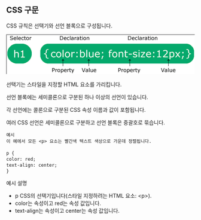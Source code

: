 ## CSS 구문

CSS 규칙은 선택기와 선언 블록으로 구성됩니다.

<img src='./img/css_syntax.png'>

선택기는 스타일을 지정할 HTML 요소를 가리킵니다.

선언 블록에는 세미콜론으로 구분된 하나 이상의 선언이 있습니다.

각 선언에는 콜론으로 구분된 CSS 속성 이름과 값이 포함됩니다.

여러 CSS 선언은 세미콜론으로 구분하고 선언 블록은 중괄호로 묶습니다.

    예시
    이 예에서 모든 <p> 요소는 빨간색 텍스트 색상으로 가운데 정렬됩니다.

    p {
    color: red;
    text-align: center;
    }

예시 설명
- p CSS의 선택기입니다(스타일 지정하려는 HTML 요소: \<p>).
- color는 속성이고 red는 속성 값입니다.
- text-align는 속성이고 center는 속성 값입니다.